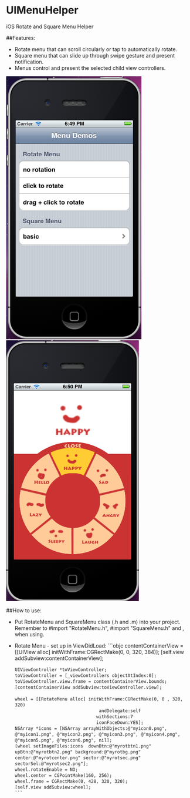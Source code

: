 UIMenuHelper
===============

iOS Rotate and Square Menu Helper

##Features:
* Rotate menu that can scroll circularly or tap to automatically rotate. 
* Square menu that can slide up through swipe gesture and present notification.
* Menus control and present the selected child view controllers. 

![Screenshot](https://github.com/ychen450/UIMenuHelper/raw/master/screenShot1.png)
![Screenshot](https://github.com/ychen450/UIMenuHelper/raw/master/screenShot2.png)


##How to use:
* Put RotateMenu and SquareMenu class (.h and .m) into your project. Remember to #import "RotateMenu.h", #import "SquareMenu.h" and <RotateMenuDelegate>, <SquareMenuDelegate> when using.
* Rotate Menu - set up in ViewDidLoad:
      ```objc
      contentContainerView = [[UIView alloc] initWithFrame:CGRectMake(0, 0, 320, 384)];
      [self.view addSubview:contentContainerView];
    
      UIViewController *toViewController;
      toViewController = [_viewControllers objectAtIndex:0];
      toViewController.view.frame = contentContainerView.bounds;
      [contentContainerView addSubview:toViewController.view];

      wheel = [[RotateMenu alloc] initWithFrame:CGRectMake(0, 0 , 320, 320) 
                                      andDelegate:self 
                                     withSections:7
                                     iconFaceDown:YES];
      NSArray *icons = [NSArray arrayWithObjects:@"myicon0.png", @"myicon1.png", @"myicon2.png", @"myicon3.png", @"myicon4.png", @"myicon5.png", @"myicon6.png", nil];
      [wheel setImageFiles:icons  downBtn:@"myrotbtn1.png" upBtn:@"myrotbtn2.png" background:@"myrotbg.png" center:@"myrotcenter.png" sector:@"myrotsec.png" sectorSel:@"myrotsec2.png"];
      wheel.rotateEnable = NO;
      wheel.center = CGPointMake(160, 256);
      wheel.frame = CGRectMake(0, 428, 320, 320);
      [self.view addSubview:wheel];
      ```

